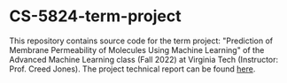 # CS-5824-term-project
This repository contains source code for the term project: "Prediction of Membrane Permeability of Molecules Using Machine Learning" of the Advanced Machine Learning class (Fall 2022) at Virginia Tech (Instructor: Prof. Creed Jones). The project technical report can be found [here](https://drive.google.com/file/d/1c8WW_eXU2pIPRNNgFNSycPtSZuX-ZyGS/view?usp=sharing).
